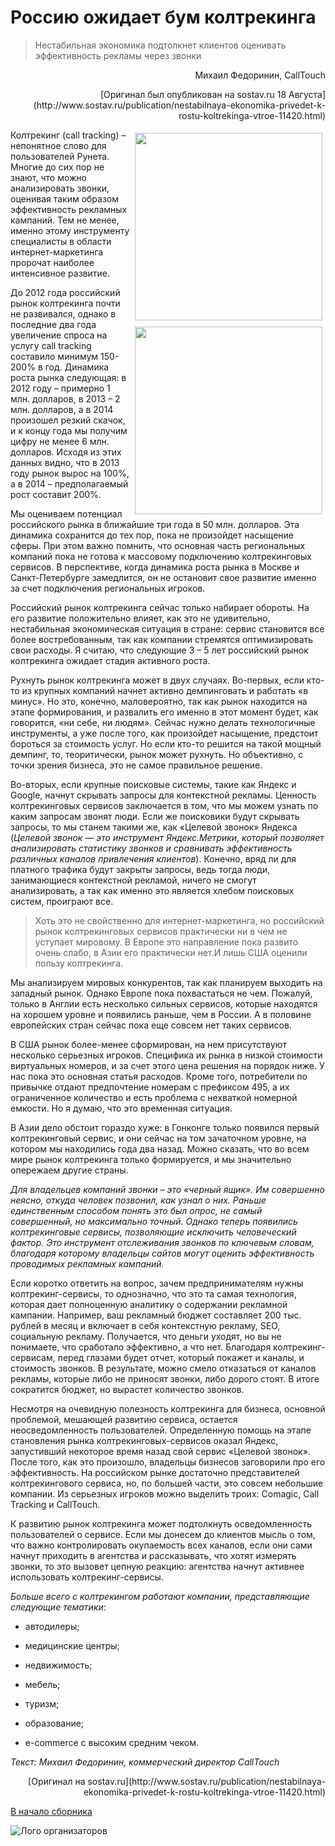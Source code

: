 # Россию ожидает бум колтрекинга

 > Нестабильная экономика подтолкнет клиентов оценивать эффективность рекламы через звонки


<p align="right">Михаил Федоринин, CallTouch</p>

<p align="right">[Оригинал был опубликован на sostav.ru 18 Августа](http://www.sostav.ru/publication/nestabilnaya-ekonomika-privedet-k-rostu-koltrekinga-vtroe-11420.html)</p>


<img src="http://dl.getdropbox.com/u/390630/calltouch_logo.png" alt="" width="300" align="right" align="middle" Hspace="5" Vspace="5">

<img src="http://www.sostav.ru/app/public/images/news/2014/08/18/Calltouch.jpg?rand=0.970206992700696" alt="" width="300" align="right" align="middle" Hspace="5" Vspace="5">



Колтрекинг (call tracking) – непонятное слово для пользователей Рунета. Многие до сих пор не знают, что можно анализировать звонки, оценивая таким образом эффективность рекламных кампаний. Тем не менее, именно этому инструменту специалисты в области интернет-маркетинга пророчат наиболее интенсивное развитие.

До 2012 года российский рынок колтрекинга почти не развивался, однако в последние два года увеличение спроса на услугу call tracking составило минимум 150-200% в год. Динамика роста рынка следующая: в 2012 году – примерно 1 млн. долларов, в 2013 – 2 млн. долларов, а в 2014 произошел резкий скачок, и к концу года мы получим цифру не менее 6 млн. долларов. Исходя из этих данных видно, что в 2013 году рынок вырос на 100%, а в 2014 – предполагаемый рост составит 200%.

Мы оцениваем потенциал российского рынка в ближайшие три года в 50 млн. долларов. Эта динамика сохранится до тех пор, пока не произойдет насыщение сферы. При этом важно помнить, что основная часть региональных компаний пока не готова к массовому подключению колтрекинговых сервисов. В перспективе, когда динамика роста рынка в Москве и Санкт-Петербурге замедлится, он не остановит свое развитие именно за счет подключения региональных игроков.


Российский рынок колтрекинга сейчас только набирает обороты. На его развитие положительно влияет, как это не удивительно, нестабильная экономическая ситуация в стране: сервис становится все более востребованным, так как компании стремятся оптимизировать свои расходы. Я считаю, что следующие 3 – 5 лет российский рынок колтрекинга ожидает стадия активного роста.

Рухнуть рынок колтрекинга может в двух случаях. Во-первых, если кто-то из крупных компаний начнет активно демпинговать и работать «в минус». Но это, конечно, маловероятно, так как рынок находится на этапе формирования, и развалить его именно в этот момент будет, как говорится, «ни себе, ни людям». Сейчас нужно делать технологичные инструменты, а уже после того, как произойдет насыщение, предстоит бороться за стоимость услуг. Но если кто-то решится на такой мощный демпинг, то, теоритически, рынок может рухнуть. Но объективно, с точки зрения бизнеса, это не самое правильное решение.

Во-вторых, если крупные поисковые системы, такие как Яндекс и Google, начнут скрывать запросы для контекстной рекламы. Ценность колтрекинговых сервисов заключается в том, что мы можем узнать по каким запросам звонят люди. Если же поисковики будут скрывать запросы, то мы станем такими же, как «Целевой звонок» Яндекса (_Целевой звонок — это инструмент Яндекс.Метрики, который позволяет анализировать статистику звонков и сравнивать эффективность различных каналов привлечения клиентов_). Конечно, вряд ли для платного трафика будут закрыты запросы, ведь тогда люди, занимающиеся контекстной рекламой, ничего не смогут анализировать, а так как именно это является хлебом поисковых систем, проиграют все.

> Хоть это не свойственно для интернет-маркетинга, но российский рынок колтрекинговых сервисов практически ни в чем не уступает мировому. В Европе это направление пока развито очень слабо, в Азии его практически нет.И лишь США оценили пользу колтрекинга.

Мы анализируем мировых конкурентов, так как планируем выходить на западный рынок. Однако Европе пока похвастаться не чем. Пожалуй, только в Англии есть несколько сильных сервисов, которые находятся на хорошем уровне и появились раньше, чем в России. А в половине европейских стран сейчас пока еще совсем нет таких сервисов.

В США рынок более-менее сформирован, на нем присутствуют несколько серьезных игроков. Специфика их рынка в низкой стоимости виртуальных номеров, и за счет этого цена решения на порядок ниже. У нас пока это основная статья расходов. Кроме того, потребители по привычке отдают предпочтение номерам с префиксом 495, а их ограниченное количество и есть проблема с нехваткой номерной емкости. Но я думаю, что это временная ситуация.

В Азии дело обстоит гораздо хуже: в Гонконге только появился первый колтрекинговый сервис, и они сейчас на том зачаточном уровне, на котором мы находились года два назад. Можно сказать, что во всем мире рынок колтрекинга только формируется, и мы значительно опережаем другие страны.

_Для владельцев компаний звонки – это «черный ящик». Им совершенно неясно, откуда человек позвонил, как узнал о них. Раньше единственным способом понять это был опрос, не самый совершенный, но максимально точный. Однако теперь появились колтрекинговые сервисы, позволяющие исключить человеческий фактор. Это инструмент отслеживания звонков по ключевым словам, благодаря которому владельцы сайтов могут оценить эффективность проводимых рекламных кампаний._

Если коротко ответить на вопрос, зачем предпринимателям нужны колтрекинг-сервисы, то однозначно, что это та самая технология, которая дает полноценную аналитику о содержании рекламной кампании. Например, ваш рекламный бюджет составляет 200 тыс. рублей в месяц и включает в себя контекстную рекламу, SEO, социальную рекламу. Получается, что деньги уходят, но вы не понимаете, что сработало эффективно, а что нет. Благодаря колтрекинг-сервисам, перед глазами будет отчет, который покажет и каналы, и стоимость звонков. В результате, можно смело отказаться от каналов рекламы, которые либо не приносят звонки, либо дорого стоят. В итоге сократится бюджет, но вырастет количество звонков.

Несмотря на очевидную полезность колтрекинга для бизнеса, основной проблемой, мешающей развитию сервиса, остается неосведомленность пользователей. Определенную помощь на этапе становления рынка колтрекинговых-сервисов оказал Яндекс, запустивший некоторое время назад свой сервис «Целевой звонок». После того, как это произошло, владельцы бизнесов заговорили про его эффективность. На российском рынке достаточно представителей колтрекингового сервиса, но, по большей части, это совсем небольшие компании. Из серьезных игроков можно выделить троих: Comagic, Call Tracking и CallTouch.

К развитию рынок колтрекинга может подтолкнуть осведомленность пользователей о сервисе. Если мы донесем до клиентов мысль о том, что важно контролировать окупаемость всех каналов, если они сами начнут приходить в агентства и рассказывать, что хотят измерять звонки, то это вызовет цепную реакцию: агентства начнут активнее использовать колтрекинг-сервисы.

_Больше всего с колтрекингом работают компании, представляющие следующие тематики_:

- автодилеры;

- медицинские центры;

- недвижимость;

- мебель;

- туризм;

- образование;

- e-commerce с высоким средним чеком.

_Текст: Михаил Федоринин, коммерческий директор CallTouch_

<p align="right">[Оригинал на sostav.ru](http://www.sostav.ru/publication/nestabilnaya-ekonomika-privedet-k-rostu-koltrekinga-vtroe-11420.html)</p>

[В начало сборника](http://sem-in-russia.ru)

![Лого организаторов](http://dl.getdropbox.com/u/390630/for-book.png)
